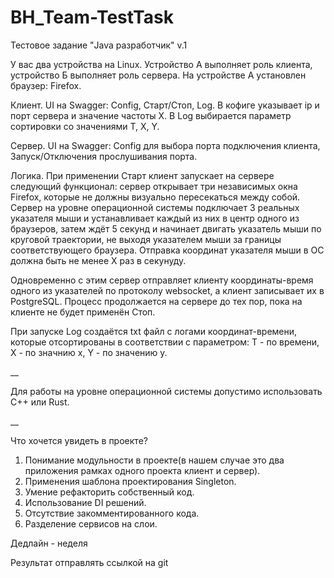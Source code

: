 # BH_Team-TestTask

Тестовое задание "Java разработчик" v.1

У вас два устройства на Linux. Устройство А выполняет роль клиента, устройство Б выполняет роль сервера. 
На устройстве А установлен браузер: Firefox.

Клиент. UI на Swagger: Config, Старт/Стоп, Log. 
В кофиге указывает ip и порт сервера и значение частоты X. 
В Log выбирается параметр сортировки со значениями T, X, Y.

Сервер. UI на Swagger: 
Config для выбора порта подключения клиента, Запуск/Отключения прослушивания порта.

Логика.
При применении Старт клиент запускает на сервере следующий функционал: 
сервер открывает три независимых окна Firefox, которые не должны визуально пересекаться между собой. 
Сервер на уровне операционной системы подключает 3 реальных указателя мыши и устанавливает каждый из них 
в центр одного из браузеров, затем ждёт 5 секунд и начинает двигать указатель мыши по круговой траектории, 
не выходя указателем мыши за границы соответствующего браузера. 
Отправка координат указателя мыши в ОС должна быть не менее X раз в секунуду.

Одновременно с этим сервер отправляет клиенту координаты-время одного из указателей по протоколу websocket, 
а клиент записывает их в PostgreSQL. Процесс продолжается на сервере до тех пор, пока на клиенте не будет применён Стоп.

При запуске Log создаётся txt файл с логами координат-времени, которые отсортированы в соответствии с параметром: 
T - по времени, X - по значнию x, Y - по значению y.

__

Для работы на уровне операционной системы допустимо использовать C++ или Rust.

__

Что хочется увидеть в проекте?

1. Понимание модульности в проекте(в нашем случае это два приложения рамках одного проекта клиент и сервер).
2. Применения шаблона проектирования Singleton.
3. Умение рефакторить собственный код.
4. Использование DI решений.
5. Отсутствие закомментированного кода.
6. Разделение сервисов на слои.

Дедлайн - неделя

Результат отправлять ссылкой на git
